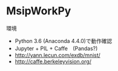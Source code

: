 # MsipWorkPy

環境
- Python 3.6 (Anaconda 4.4.0)で動作確認
- Jupyter + PIL + Caffe　(Pandas?)
- http://yann.lecun.com/exdb/mnist/
- http://caffe.berkeleyvision.org/
